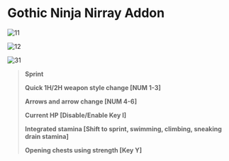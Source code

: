 # Gothic Ninja Nirray Addon

![11](http://nirray.bplaced.net/Download/Github/g111/1.png)

![12](http://nirray.bplaced.net/Download/Github/g111/2.png)

![31](http://nirray.bplaced.net/Download/Github/g111/3.png)

>**Sprint**
>
>**Quick 1H/2H weapon style change [NUM 1-3]**
>
>**Arrows and arrow change [NUM 4-6]**
>
>**Current HP [Disable/Enable Key I]**
>
>**Integrated stamina [Shift to sprint, swimming, climbing, sneaking drain stamina]**
>
>**Opening chests using strength [Key Y]**
